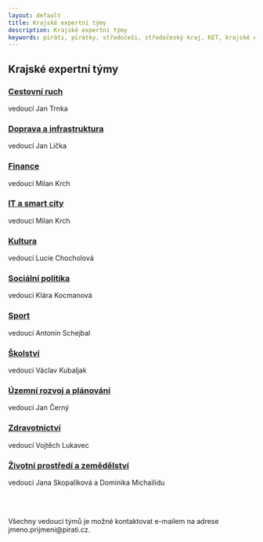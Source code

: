 ```yaml
---
layout: default
title: Krajské expertní týmy
description: Krajské expertní týmy
keywords: piráti, pirátky, středočeši, středočeský kraj, KET, krajské expertní týmy
---
```


<div class="container container--default pt-8 lg:py-24">
<section>
<h1 class="head-alt-md md:head-alt-lg max-w-5xl mb-8">Krajské expertní týmy</h1>

<main>
<div class="grid grid-cols-1 md:grid-cols-2 lg:grid-cols-3 gap-8">

<article class="card card--hoveractive">
<div class="card__body p-4">
<h1 class="card-headline mb-2"><a href="https://forum.pirati.cz/viewforum.php?f=1276" target="_blank">Cestovní ruch</a></h1> 
<p class="card-body-text">vedoucí Jan Trnka</p>
</div>
</article>

<article class="card card--hoveractive">
<div class="card__body p-4">
<h1 class="card-headline mb-2"><a href="https://forum.pirati.cz/viewforum.php?f=1277" target="_blank">Doprava a infrastruktura</a></h1> 
<p class="card-body-text">vedoucí Jan Lička</p>
</div>
</article>

<article class="card card--hoveractive">
<div class="card__body p-4">
<h1 class="card-headline mb-2"><a href="https://forum.pirati.cz/viewforum.php?f=1278" target="_blank">Finance</a></h1> 
<p class="card-body-text">vedoucí Milan Krch</p>
</div>
</article>

<article class="card card--hoveractive">
<div class="card__body p-4">
<h1 class="card-headline mb-2"><a href="https://forum.pirati.cz/viewforum.php?f=1279" target="_blank">IT a smart city</a></h1> 
<p class="card-body-text">vedoucí Milan Krch</p>
</div>
</article>

<article class="card card--hoveractive">
<div class="card__body p-4">
<h1 class="card-headline mb-2"><a href="https://forum.pirati.cz/viewforum.php?f=1281" target="_blank">Kultura</a></h1> 
<p class="card-body-text">vedoucí Lucie Chocholová</p>
</div>
</article>


<article class="card card--hoveractive">
<div class="card__body p-4">
<h1 class="card-headline mb-2"><a href="https://forum.pirati.cz/viewforum.php?f=1283" target="_blank">Sociální politika</a></h1> 
<p class="card-body-text">vedoucí Klára Kocmanová</p>
</div>
</article>


<article class="card card--hoveractive">
<div class="card__body p-4">
<h1 class="card-headline mb-2"><a href="https://forum.pirati.cz/viewforum.php?f=1284" target="_blank">Sport</a></h1> 
<p class="card-body-text">vedoucí Antonín Schejbal</p>
</div>
</article>


<article class="card card--hoveractive">
<div class="card__body p-4">
<h1 class="card-headline mb-2"><a href="https://forum.pirati.cz/viewforum.php?f=1285" target="_blank">Školství</a></h1> 
<p class="card-body-text">vedoucí Václav Kubaljak</p>
</div>
</article>

<article class="card card--hoveractive">
<div class="card__body p-4">
<h1 class="card-headline mb-2"><a href="https://forum.pirati.cz/viewforum.php?f=1286" target="_blank">Územní rozvoj a plánování</a></h1> 
<p class="card-body-text">vedoucí Jan Černý</p>
</div>
</article>

<article class="card card--hoveractive">
<div class="card__body p-4">
<h1 class="card-headline mb-2"><a href="https://forum.pirati.cz/viewforum.php?f=1287" target="_blank">Zdravotnictví</a></h1> 
<p class="card-body-text">vedoucí Vojtěch Lukavec</p>
</div>
</article>

<article class="card card--hoveractive">
<div class="card__body p-4">
<h1 class="card-headline mb-2"><a href="https://forum.pirati.cz/viewforum.php?f=1288" target="_blank">Životní prostředí a zemědělství</a></h1> 
<p class="card-body-text">vedoucí Jana Skopalíková a Dominika Michailidu</p>
</div>
</article>

</div>
</main>
<br><br>
<p>Všechny vedoucí týmů je možné kontaktovat e-mailem na adrese jmeno.prijmeni@pirati.cz.</p>
</section>
</div>









